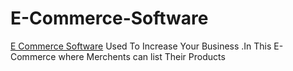 # E-Commerce-Software
[E Commerce Software](https://techcentred.com/top-5-ecommerce-software-companies/) Used To Increase Your Business .In This E-Commerce where Merchents can list Their Products
